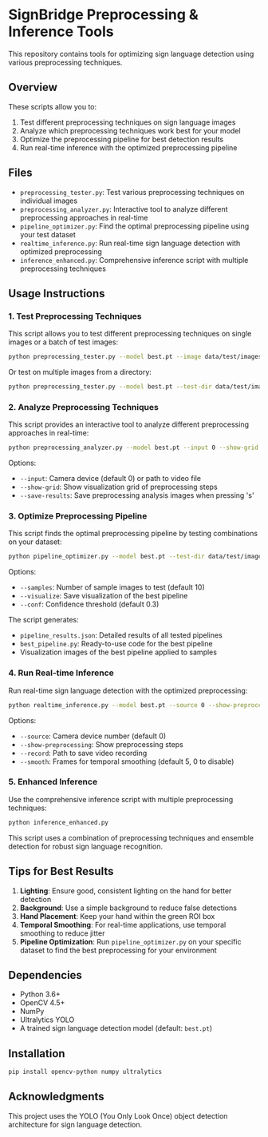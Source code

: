 # SignBridge Preprocessing & Inference Tools

This repository contains tools for optimizing sign language detection using various preprocessing techniques.

## Overview

These scripts allow you to:

1. Test different preprocessing techniques on sign language images
2. Analyze which preprocessing techniques work best for your model
3. Optimize the preprocessing pipeline for best detection results
4. Run real-time inference with the optimized preprocessing pipeline

## Files

- `preprocessing_tester.py`: Test various preprocessing techniques on individual images
- `preprocessing_analyzer.py`: Interactive tool to analyze different preprocessing approaches in real-time
- `pipeline_optimizer.py`: Find the optimal preprocessing pipeline using your test dataset
- `realtime_inference.py`: Run real-time sign language detection with optimized preprocessing
- `inference_enhanced.py`: Comprehensive inference script with multiple preprocessing techniques

## Usage Instructions

### 1. Test Preprocessing Techniques

This script allows you to test different preprocessing techniques on single images or a batch of test images:

```bash
python preprocessing_tester.py --model best.pt --image data/test/images/sample.jpg --conf 0.25
```

Or test on multiple images from a directory:

```bash
python preprocessing_tester.py --model best.pt --test-dir data/test/images --conf 0.25
```

### 2. Analyze Preprocessing Techniques

This script provides an interactive tool to analyze different preprocessing approaches in real-time:

```bash
python preprocessing_analyzer.py --model best.pt --input 0 --show-grid --save-results
```

Options:
- `--input`: Camera device (default 0) or path to video file
- `--show-grid`: Show visualization grid of preprocessing steps
- `--save-results`: Save preprocessing analysis images when pressing 's'

### 3. Optimize Preprocessing Pipeline

This script finds the optimal preprocessing pipeline by testing combinations on your dataset:

```bash
python pipeline_optimizer.py --model best.pt --test-dir data/test/images --samples 10 --visualize
```

Options:
- `--samples`: Number of sample images to test (default 10)
- `--visualize`: Save visualization of the best pipeline
- `--conf`: Confidence threshold (default 0.3)

The script generates:
- `pipeline_results.json`: Detailed results of all tested pipelines
- `best_pipeline.py`: Ready-to-use code for the best pipeline
- Visualization images of the best pipeline applied to samples

### 4. Run Real-time Inference

Run real-time sign language detection with the optimized preprocessing:

```bash
python realtime_inference.py --model best.pt --source 0 --show-preprocessing
```

Options:
- `--source`: Camera device number (default 0)
- `--show-preprocessing`: Show preprocessing steps
- `--record`: Path to save video recording
- `--smooth`: Frames for temporal smoothing (default 5, 0 to disable)

### 5. Enhanced Inference

Use the comprehensive inference script with multiple preprocessing techniques:

```bash
python inference_enhanced.py
```

This script uses a combination of preprocessing techniques and ensemble detection for robust sign language recognition.

## Tips for Best Results

1. **Lighting**: Ensure good, consistent lighting on the hand for better detection
2. **Background**: Use a simple background to reduce false detections
3. **Hand Placement**: Keep your hand within the green ROI box
4. **Temporal Smoothing**: For real-time applications, use temporal smoothing to reduce jitter
5. **Pipeline Optimization**: Run `pipeline_optimizer.py` on your specific dataset to find the best preprocessing for your environment

## Dependencies

- Python 3.6+
- OpenCV 4.5+
- NumPy
- Ultralytics YOLO
- A trained sign language detection model (default: `best.pt`)

## Installation

```bash
pip install opencv-python numpy ultralytics
```

## Acknowledgments

This project uses the YOLO (You Only Look Once) object detection architecture for sign language detection.